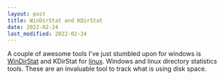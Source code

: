 ```yaml
---
layout: post
title: WinDirStat and KDirStat
date: 2022-02-24
last_modified: 2022-02-24
---
```


A couple of awesome tools I've just stumbled upon for windows is [WinDirStat](https://windirstat.net/) and KDirStat for [linux](http://kdirstat.sourceforge.net/).  Windows and linux directory statistics tools.  These are an invaluable tool to track what is using disk space.


